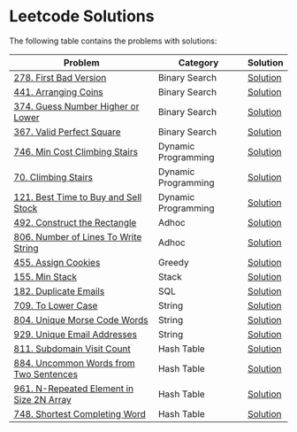 Leetcode Solutions
==================

The following table contains the problems with solutions:

| Problem | Category | Solution |
| --- | --- | --- |
| [278. First Bad Version](https://leetcode.com/problems/first-bad-version/) | Binary Search | [Solution](solutions/278_First_Bad_Version) |
| [441. Arranging Coins](https://leetcode.com/problems/arranging-coins/) | Binary Search | [Solution](solutions/441_Arranging_Coins) |
| [374. Guess Number Higher or Lower](https://leetcode.com/problems/guess-number-higher-or-lower/description/) | Binary Search | [Solution](solutions/374_Guess_Number_Higher_or_Lower) |
| [367. Valid Perfect Square](https://leetcode.com/problems/valid-perfect-square/description/) | Binary Search | [Solution](solutions/367_Valid_Perfect_Square) |
| [746. Min Cost Climbing Stairs](https://leetcode.com/problems/min-cost-climbing-stairs/description/) | Dynamic Programming | [Solution](solutions/746_Min_Cost_Climbing_Stairs) |
| [70. Climbing Stairs](https://leetcode.com/problems/climbing-stairs/description/) | Dynamic Programming | [Solution](solutions/70_Climbing_Stairs) |
| [121. Best Time to Buy and Sell Stock](https://leetcode.com/problems/best-time-to-buy-and-sell-stock/description/) | Dynamic Programming | [Solution](solutions/121_Best_Time_to_Buy_and_Sell_Stock) |
| [492. Construct the Rectangle](https://leetcode.com/problems/construct-the-rectangle/description/) | Adhoc | [Solution](solutions/492_Construct_the_Rectangle) |
| [806. Number of Lines To Write String](https://leetcode.com/problems/number-of-lines-to-write-string/description/) | Adhoc | [Solution](solutions/806_Number_of_Lines_To_Write_String) |
| [455. Assign Cookies](https://leetcode.com/problems/assign-cookies/description/) | Greedy | [Solution](solutions/455_Assign_Cookies) |
| [155. Min Stack](https://leetcode.com/problems/min-stack/description/) | Stack | [Solution](solutions/155_Min_Stack) |
| [182. Duplicate Emails](https://leetcode.com/problems/duplicate-emails/description/) | SQL | [Solution](solutions/182_Duplicate_Emails) |
| [709. To Lower Case](https://leetcode.com/problems/to-lower-case/) | String | [Solution](solutions/709_To_Lower_Case) |
| [804. Unique Morse Code Words](https://leetcode.com/problems/unique-morse-code-words/description/) | String | [Solution](solutions/804_Unique_Morse_Code_Words) |
| [929. Unique Email Addresses](https://leetcode.com/problems/unique-email-addresses/) | String | [Solution](solutions/929_Unique_Email_Addresses) |
| [811. Subdomain Visit Count](https://leetcode.com/problems/subdomain-visit-count/description/) | Hash Table | [Solution](solutions/811_Subdomain_Visit_Count) |
| [884. Uncommon Words from Two Sentences](https://leetcode.com/problems/uncommon-words-from-two-sentences/) | Hash Table | [Solution](solutions/884_Uncommon_Words_from_Two_Sentences) |
| [961. N-Repeated Element in Size 2N Array](https://leetcode.com/problems/n-repeated-element-in-size-2n-array/) | Hash Table | [Solution](solutions/961_N-Repeated_Element_in_Size_2N_Array) |
| [748. Shortest Completing Word](https://leetcode.com/problems/shortest-completing-word/) | Hash Table | [Solution](solutions/748_Shortest_Completing_Word) |
